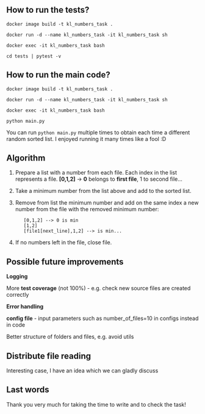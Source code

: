 ## How to run the tests?

```docker image build -t kl_numbers_task .```

```docker run -d --name kl_numbers_task -it kl_numbers_task sh```

```docker exec -it kl_numbers_task bash```

```cd tests | pytest -v```

## How to run the main code?

```docker image build -t kl_numbers_task .```

```docker run -d --name kl_numbers_task -it kl_numbers_task sh```

```docker exec -it kl_numbers_task bash```

```python main.py```

You can run ```python main.py``` multiple times 
to obtain each time a different random sorted list.
I enjoyed running it many times like a fool :D

## Algorithm 

1. Prepare a list with a number from each file. Each index in the list represents a file.
**[0,1,2]** -> **0** belongs to **first file**, 1 to second file...

2. Take a minimum number from the list above and add to the sorted list.
3. Remove from list the minimum number and add on the same index a new number from the file with the removed minimum
      number: 

          [0,1,2] --> 0 is min 
          [1,2]
          [file1[next_line],1,2] --> is min...
4. If no numbers left in the file, close file.



## Possible future improvements

**Logging**

More **test coverage** (not 100%) - e.g. check new source files are created correctly

**Error handling**

**config file** - input parameters such as number_of_files=10 in configs 
instead in code

Better structure of folders and files, e.g. avoid utils

## Distribute file reading
Interesting case, I have an idea which we can gladly discuss

## Last words
Thank you very much for taking the time to write and to check the task!

